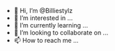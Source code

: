 - 👋 Hi, I’m @Billiestylz
- 👀 I’m interested in ...
- 🌱 I’m currently learning ...
- 💞️ I’m looking to collaborate on ...
- 📫 How to reach me ...

<!---
Billiestylz/Billiestylz is a ✨ special ✨ repository because its `README.md` (this file) appears on your GitHub profile.
You can click the Preview link to take a look at your changes.
--->
